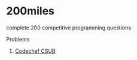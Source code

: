 # 200miles
complete 200 competitive programming questions

Problems 

1. [Codechef CSUB](https://www.codechef.com/status/CSUB,sombls)